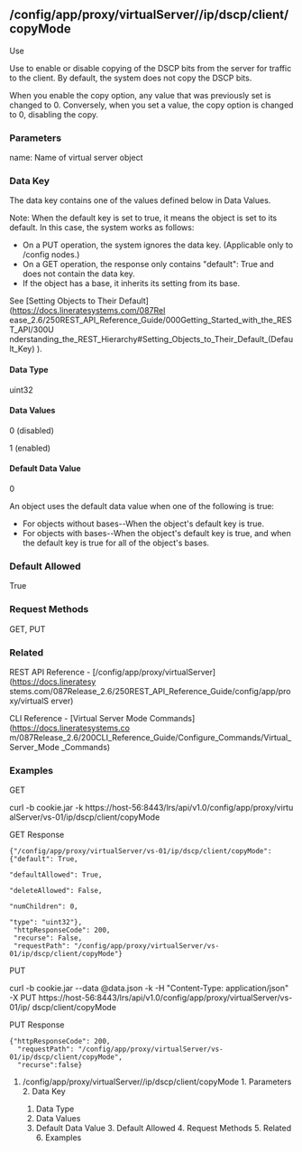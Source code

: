 ## /config/app/proxy/virtualServer/<name>/ip/dscp/client/copyMode

Use

Use to enable or disable copying of the DSCP bits from the server for traffic
to the client. By default, the system does not copy the DSCP bits.

When you enable the copy option, any value that was previously set is changed
to 0. Conversely, when you set a value, the copy option is changed to 0,
disabling the copy.

### Parameters

name: Name of virtual server object

### Data Key

The data key contains one of the values defined below in Data Values.

Note: When the default key is set to true, it means the object is set to its
default. In this case, the system works as follows:

  * On a PUT operation, the system ignores the data key. (Applicable only to /config nodes.)
  * On a GET operation, the response only contains "default": True and does not contain the data key.
  * If the object has a base, it inherits its setting from its base.

See [Setting Objects to Their Default](https://docs.lineratesystems.com/087Rel
ease_2.6/250REST_API_Reference_Guide/000Getting_Started_with_the_REST_API/300U
nderstanding_the_REST_Hierarchy#Setting_Objects_to_Their_Default_(Default_Key)
).

#### Data Type

uint32

#### Data Values

0 (disabled)

1 (enabled)

#### Default Data Value

0

An object uses the default data value when one of the following is true:

  * For objects without bases--When the object's default key is true.
  * For objects with bases--When the object's default key is true, and when the default key is true for all of the object's bases.

### Default Allowed

True

### Request Methods

GET, PUT

### Related

REST API Reference - [/config/app/proxy/virtualServer](https://docs.lineratesy
stems.com/087Release_2.6/250REST_API_Reference_Guide/config/app/proxy/virtualS
erver)

CLI Reference - [Virtual Server Mode Commands](https://docs.lineratesystems.co
m/087Release_2.6/200CLI_Reference_Guide/Configure_Commands/Virtual_Server_Mode
_Commands)

### Examples

GET

curl -b cookie.jar -k https://host-56:8443/lrs/api/v1.0/config/app/proxy/virtu
alServer/vs-01/ip/dscp/client/copyMode

GET Response

    
    {"/config/app/proxy/virtualServer/vs-01/ip/dscp/client/copyMode": {"default": True,
                                                                        "defaultAllowed": True,
                                                                        "deleteAllowed": False,
                                                                        "numChildren": 0,
                                                                        "type": "uint32"},
     "httpResponseCode": 200,
     "recurse": False,
     "requestPath": "/config/app/proxy/virtualServer/vs-01/ip/dscp/client/copyMode"}
    

PUT

curl -b cookie.jar --data @data.json -k -H "Content-Type: application/json" -X
PUT https://host-56:8443/lrs/api/v1.0/config/app/proxy/virtualServer/vs-01/ip/
dscp/client/copyMode

PUT Response

    
    {"httpResponseCode": 200,
      "requestPath": "/config/app/proxy/virtualServer/vs-01/ip/dscp/client/copyMode",
      "recurse":false}

  1. /config/app/proxy/virtualServer/<name>/ip/dscp/client/copyMode
    1. Parameters
    2. Data Key
      1. Data Type
      2. Data Values
      3. Default Data Value
    3. Default Allowed
    4. Request Methods
    5. Related
    6. Examples

